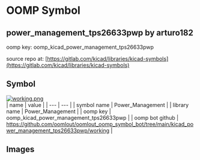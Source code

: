# OOMP Symbol  
## power_management_tps26633pwp  by arturo182  
  
oomp key: oomp_kicad_power_management_tps26633pwp  
  
source repo at: [https://gitlab.com/kicad/libraries/kicad-symbols](https://gitlab.com/kicad/libraries/kicad-symbols)  
## Symbol  
  
[![working.png](working_600.png)](working.png)  
| name | value | 
| --- | --- | 
| symbol name | Power_Management | 
| library name | Power_Management | 
| oomp key | oomp_kicad_power_management_tps26633pwp | 
| oomp bot github | https://github.com/oomlout/oomlout_oomp_symbol_bot/tree/main/kicad_power_management_tps26633pwp/working | 
## Images  
